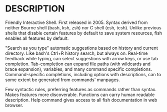 # DESCRIPTION

Friendly Interactive Shell. First released in 2005. Syntax derived from neither Bourne shell (bash, ksh, zsh) nor C shell (csh, tcsh). Unlike previous shells that disable certain features by default to save system resources, fish enables all features by default.

"Search as you type" automatic suggestions based on history and current directory. Like bash's Ctrl+R history search, but always on. Real-time feedback while typing, can select suggestions with arrow keys, or use tab completion. Tab-completion can expand file paths (with wildcards and brace expansion), variables, and many command specific completions. Command-specific completions, including options with descriptions, can to some extent be generated from commands' manpages.

Few syntactic rules, preferring features as commands rather than syntax. Makes features more discoverable. Functions can carry human readable description. Help command gives access to all fish documentation in web browser.
